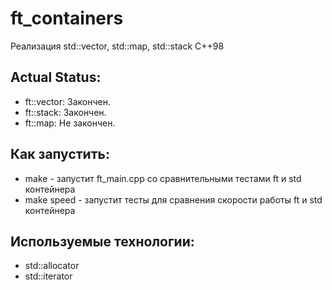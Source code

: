 # ft_containers
Реализация std::vector, std::map, std::stack C++98

## Actual Status: 
* ft::vector: Закончен.
* ft::stack: Закончен.
* ft::map: Не закончен.

## Как запустить:
* make - запустит ft_main.cpp со сравнительными тестами ft и std контейнера
* make speed -  запустит тесты для сравнения скорости работы ft и std контейнера

## Используемые технологии:
- std::allocator
- std::iterator
